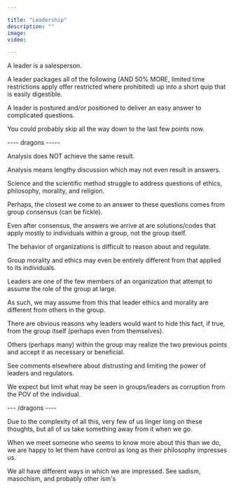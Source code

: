 ```yaml
---

title: "Leadership"
description: ""
image:
video:

---
```


A leader is a salesperson.  

A leader packages all of the following (AND 50% MORE, limited time restrictions apply offer restricted where prohibited) up into a short quip that is easily digestible.  

A leader is postured and/or positioned to deliver an easy answer to complicated questions.

You could probably skip all the way down to the last few points now.

---- dragons -----

Analysis does NOT achieve the same result.  

Analysis means lengthy discussion which may not even result in answers.

Science and the scientific method struggle to address questions of ethics, philosophy, morality, and religion.

Perhaps, the closest we come to an answer to these questions comes from group consensus (can be fickle).

Even after consensus, the answers we arrive at are solutions/codes that apply mostly to individuals within a group, not the group itself.

The behavior of organizations is difficult to reason about and regulate.

Group morality and ethics may even be entirely different from that applied to its individuals.

Leaders are one of the few members of an organization that attempt to assume the role of the group at large.

As such, we may assume from this that leader ethics and morality are different from others in the group.

There are obvious reasons why leaders would want to hide this fact, if true, from the group itself (perhaps even from themselves).  

Others (perhaps many) within the group may realize the two previous points and accept it as necessary or beneficial.  

See comments elsewhere about distrusting and limiting the power of leaders and regulators.  

We expect but limit what may be seen in groups/leaders as corruption from the POV of the individual.

--- /dragons ----

Due to the complexity of all this, very few of us linger long on these thoughts, but all of us take something away from it when we go.

When we meet someone who seems to know more about this than we do, we are happy to let them have control as long as their philosophy impresses us.

We all have different ways in which we are impressed.  See sadism, masochism, and probably other ism's
